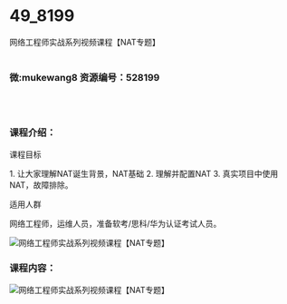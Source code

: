 # 49_8199
网络工程师实战系列视频课程【NAT专题】
<br/></br>
<h3>微:mukewang8 资源编号：528199</h3>
<br/></br>
<h3>课程介绍：</h3>
<p>课程目标</p>
<p>1. 让大家理解<a title="查看与 NAT 相关的文章" target="_blank">NAT</a>诞生背景，<a title="查看与 NAT 相关的文章" target="_blank">NAT</a>基础 2. 理解并配置NAT 3. 真实项目中使用NAT，故障排除。</p>
<p>适用人群</p>
<p>网络工程师，运维人员，准备软考/思科/华为认证考试人员。</p>
<p><img src="https://www.ko996.com/wp-content/uploads/img/2019/10/356-74-300x225.jpg" alt="网络工程师实战系列视频课程【NAT专题】"></p>
<h3>课程内容：</h3>
<p><img src="https://www.ko996.com/wp-content/uploads/img/2019/10/2-69.png" alt="网络工程师实战系列视频课程【NAT专题】"></p>
<p>&nbsp;</p>
